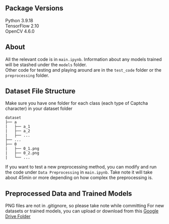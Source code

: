 ## Package Versions
Python 3.9.18 <br>
TensorFlow 2.10 <br>
OpenCV 4.6.0 <br>

## About
All the relevant code is in ```main.ipynb```. Information about any models trained will be stashed under the ```models``` folder. <br>
Other code for testing and playing around are in the ```test_code``` folder or the ```preprocessing``` folder.

## Dataset File Structure
Make sure you have one folder for each class (each type of Captcha character) in your dataset folder <br>
```
dataset
├── a  
|   ├── a_1  
|   ├── a_2  
|   ├── ...  
├── ...   
├── 0    
|   ├── 0_1.png  
|   ├── 0_2.png  
|   └── ...  
```
If you want to test a new preprocessing method, you can modify and run the code under ```Data Preprocessing``` in ```main.ipynb```. Take note it will take about 45min or more depending on how complex the preprocessing is.

## Preprocessed Data and Trained Models
PNG files are not in .gitignore, so please take note while committing
For new datasets or trained models, you can upload or download from this [Google Drive Folder](https://drive.google.com/drive/folders/1b4b7WqT-o4NMyJKsZGliCsrWO1sNasEJ?usp=sharing)
